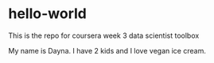 # hello-world
This is the repo for coursera week 3 data scientist toolbox

My name is Dayna. I have 2 kids and I love vegan ice cream. 
